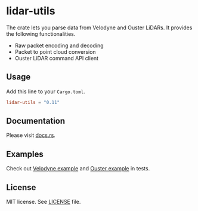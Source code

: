 # lidar-utils

The crate lets you parse data from Velodyne and Ouster LiDARs. It provides the following functionalities.

- Raw packet encoding and decoding
- Packet to point cloud conversion
- Ouster LiDAR command API client

## Usage

Add this line to your `Cargo.toml`.

```toml
lidar-utils = "0.11"
```

## Documentation

Please visit [docs.rs](https://docs.rs/lidar-utils/).

## Examples

Check out [Velodyne example](tests/velodyne.rs) and [Ouster example](tests/ouster.rs) in tests.

## License

MIT license. See [LICENSE](LICENSE) file.
